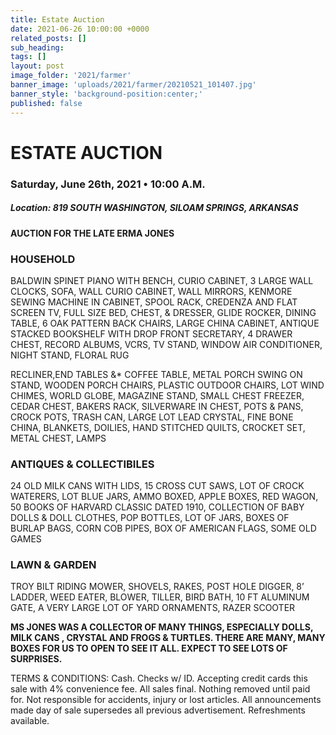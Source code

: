 ```yaml
---
title: Estate Auction
date: 2021-06-26 10:00:00 +0000
related_posts: []
sub_heading:  
tags: []
layout: post
image_folder: '2021/farmer'
banner_image: 'uploads/2021/farmer/20210521_101407.jpg'
banner_style: 'background-position:center;'
published: false
---
```

# ESTATE AUCTION
### Saturday, June 26th, 2021 • 10:00 A.M.

##### **Location:** 819 SOUTH WASHINGTON, SILOAM SPRINGS, ARKANSAS

__AUCTION FOR THE LATE ERMA JONES__
<!--header-->
### HOUSEHOLD
BALDWIN SPINET PIANO WITH BENCH, CURIO CABINET, 3 LARGE WALL CLOCKS, SOFA, WALL CURIO CABINET, WALL MIRRORS, KENMORE SEWING MACHINE IN CABINET, SPOOL RACK, CREDENZA AND FLAT SCREEN TV, FULL SIZE BED, CHEST, & DRESSER, GLIDE ROCKER,  DINING TABLE, 6 OAK PATTERN BACK CHAIRS,  LARGE CHINA CABINET, ANTIQUE STACKED BOOKSHELF WITH DROP FRONT SECRETARY, 4 DRAWER CHEST, RECORD ALBUMS, VCRS, TV STAND, WINDOW AIR CONDITIONER, NIGHT STAND, FLORAL RUG

<!--break-->
RECLINER,END TABLES &* COFFEE TABLE,  METAL PORCH SWING ON STAND, WOODEN PORCH CHAIRS, PLASTIC  OUTDOOR CHAIRS, LOT WIND CHIMES, WORLD GLOBE, MAGAZINE STAND, SMALL CHEST FREEZER, CEDAR CHEST, BAKERS RACK, SILVERWARE IN CHEST, POTS & PANS, CROCK POTS, TRASH CAN, LARGE LOT LEAD CRYSTAL, FINE BONE CHINA, BLANKETS, DOILIES, HAND STITCHED QUILTS, CROCKET SET, METAL CHEST, LAMPS


### ANTIQUES & COLLECTIBILES
24 OLD MILK CANS WITH LIDS, 15 CROSS CUT SAWS, LOT OF CROCK WATERERS, LOT BLUE JARS, AMMO BOXED, APPLE BOXES, RED WAGON, 50 BOOKS OF HARVARD CLASSIC DATED 1910, COLLECTION OF BABY DOLLS & DOLL CLOTHES, POP BOTTLES, LOT OF JARS, BOXES OF BURLAP BAGS, CORN COB PIPES, BOX OF AMERICAN FLAGS, SOME OLD GAMES

### LAWN & GARDEN	
TROY BILT RIDING MOWER, SHOVELS, RAKES, POST HOLE DIGGER, 8’ LADDER, WEED EATER, BLOWER, TILLER, BIRD BATH, 10 FT ALUMINUM GATE, A VERY LARGE LOT OF YARD ORNAMENTS, RAZER SCOOTER


__MS JONES WAS A COLLECTOR OF MANY THINGS, ESPECIALLY DOLLS, MILK CANS , CRYSTAL AND FROGS & TURTLES.  THERE ARE MANY, MANY BOXES FOR US TO OPEN TO SEE IT ALL. EXPECT TO SEE LOTS OF SURPRISES.__

TERMS & CONDITIONS: Cash. Checks w/ ID. Accepting credit cards this sale with 4% convenience fee. All sales final. Nothing removed until paid for. Not responsible for accidents, injury or lost articles. All announcements made day of sale supersedes all previous advertisement. Refreshments available. 

